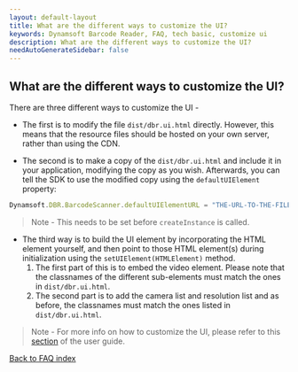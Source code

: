 ```yaml
---
layout: default-layout
title: What are the different ways to customize the UI?
keywords: Dynamsoft Barcode Reader, FAQ, tech basic, customize ui
description: What are the different ways to customize the UI?
needAutoGenerateSidebar: false
---
```


## What are the different ways to customize the UI?

There are three different ways to customize the UI -

- The first is to modify the file `dist/dbr.ui.html` directly. However, this means that the resource files should be hosted on your own server, rather than using the CDN.

- The second is to make a copy of the `dist/dbr.ui.html` and include it in your application, modifying the copy as you wish. Afterwards, you can tell the SDK to use the modified copy using the `defaultUIElement` property:

```javascript
Dynamsoft.DBR.BarcodeScanner.defaultUIElementURL = "THE-URL-TO-THE-FILE";
```

> Note - This needs to be set before `createInstance` is called.

- The third way is to build the UI element by incorporating the HTML element yourself, and then point to those HTML element(s) during initialization using the `setUIElement(HTMLElement)` method.
  1. The first part of this is to embed the video element. Please note that the classnames of the different sub-elements must match the ones in `dist/dbr.ui.html`.
  2. The second part is to add the camera list and resolution list and as before, the classnames must match the ones listed in `dist/dbr.ui.html`.

> Note - For more info on how to customize the UI, please refer to this [section](https://www.dynamsoft.com/barcode-reader/programming/javascript/user-guide/?ver=latest#customize-the-ui) of the user guide.

[Back to FAQ index](index.md)
